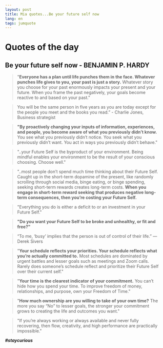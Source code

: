 ```yaml
---
layout: post
title: Mia quotes...Be your future self now
lang: en
tags: jumquote
---
```


# Quotes of the day

##  Be your future self now - BENJAMIN P. HARDY


> "**Everyone has a plan until life punches them in the face. 
Whatever punches life gives to you, your past is just a story.**
Whatever story you choose for your past enormously impacts your present and your future. 
When you frame the past negatively, your goals become reactive to and based on your past."


> You will be the same person in five years as you are today except for the people you meet and the books you read.” - Charlie Jones, Business strategist


> **"By proactively changing your inputs of information, experiences, and people, you become aware of what you previously didn’t know.**
> You see what you previously didn’t notice. 
> You seek what you previously didn’t want. 
> You act in ways you previously didn’t behave."


> "..your Future Self is the byproduct of your environment. Being mindful enables your environment to be the result of your conscious choosing. Choose well."


> "..most people don’t spend much time thinking about their Future Self. Caught up in the short-term dopamine of the present, like randomly scrolling through social media, binge eating, or binge spending, seeking short-term rewards creates long-term costs. **When you engage in short-term reward seeking that produces negative long-term consequences, then you’re costing your Future Self.**

> "Everything you do is either a deficit to or an investment in your Future Self."

> **"Do you want your Future Self to be broke and unhealthy, or fit and free?"**

> “To me, ‘busy’ implies that the person is out of control of their life.” —Derek Sivers

> "**Your schedule reflects your priorities. Your schedule reflects what you’re actually committed to.** Most schedules are dominated by urgent battles and lesser goals such as meetings and Zoom calls. Rarely does someone’s schedule reflect and prioritize their Future Self over their current self."

> "**Your time is the clearest indicator of your commitment.** You can’t hide how you spend your time. To improve freedom of money, relationships, and purpose, own your Freedom of Time."

> "**How much ownership are you willing to take of your own time?** The more you say “No” to lesser goals, the stronger your commitment grows to creating the life and outcomes you want."

> "If you’re always working or always available and never fully recovering, then flow, creativity, and high performance are practically impossible."


_**#staycurious**_
